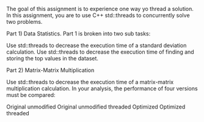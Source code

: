 The goal of this assignment is to experience one way yo thread a solution. In this assignment, you are to use C++ std::threads to concurrently solve two problems.
 

Part 1) Data Statistics. Part 1 is broken into two sub tasks:

Use std::threads to decrease the execution time of a standard deviation calculation. 
Use std::threads to decrease the execution time of finding and storing the top values in the dataset.
 

Part 2) Matrix-Matrix Multiplication

Use std::threads to decrease the execution time of a matrix-matrix multiplication calculation. In your analysis, the performance of four versions must be compared:

Original unmodified
Original unmodified threaded
Optimized 
Optimized threaded

